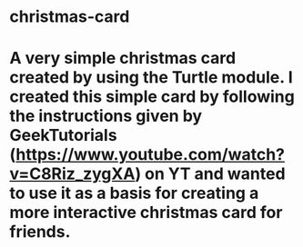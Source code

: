 # christmas-card
# A very simple christmas card created by using the Turtle module. I created this simple card by following the instructions given by GeekTutorials (https://www.youtube.com/watch?v=C8Riz_zygXA) on YT and wanted to use it as a basis for creating a more interactive christmas card for friends.
